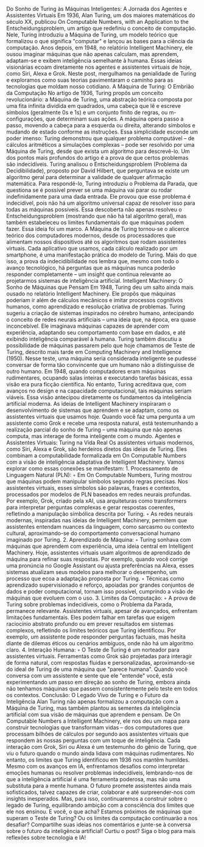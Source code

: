 Do Sonho de Turing às Máquinas Inteligentes: A Jornada dos Agentes e Assistentes Virtuais
Em 1936, Alan Turing, um dos maiores matemáticos do século XX, publicou On Computable Numbers, with an Application to the Entscheidungsproblem, um artigo que redefiniu o conceito de computação. Nele, Turing introduziu a Máquina de Turing, um modelo teórico que formalizou o que significa "computar" e lançou as bases para a ciência da computação. Anos depois, em 1948, no relatório Intelligent Machinery, ele ousou imaginar máquinas que não apenas calculam, mas aprendem, adaptam-se e exibem inteligência semelhante à humana. Essas ideias visionárias ecoam diretamente nos agentes e assistentes virtuais de hoje, como Siri, Alexa e Grok. Neste post, mergulhamos na genialidade de Turing e exploramos como suas teorias pavimentaram o caminho para as tecnologias que moldam nosso cotidiano.
A Máquina de Turing: O Embrião da Computação
No artigo de 1936, Turing propôs um conceito revolucionário: a Máquina de Turing, uma abstração teórica composta por uma fita infinita dividida em quadrados, uma cabeça que lê e escreve símbolos (geralmente 0s e 1s) e um conjunto finito de regras, ou m-configurações, que determinam suas ações. A máquina opera passo a passo, movendo a cabeça para a esquerda ou direita, alterando símbolos e mudando de estado conforme as instruções. Essa simplicidade esconde um poder imenso: Turing demonstrou que qualquer problema computável – de cálculos aritméticos a simulações complexas – pode ser resolvido por uma Máquina de Turing, desde que exista um algoritmo para descrevê-lo.
Um dos pontos mais profundos do artigo é a prova de que certos problemas são indecidíveis. Turing analisou o Entscheidungsproblem (Problema da Decidibilidade), proposto por David Hilbert, que perguntava se existe um algoritmo geral para determinar a validade de qualquer afirmação matemática. Para respondê-lo, Turing introduziu o Problema da Parada, que questiona se é possível prever se uma máquina vai parar ou rodar indefinidamente para uma dada entrada. Ele provou que esse problema é indecidível, pois não há um algoritmo universal capaz de resolver isso para todas as máquinas possíveis. Essa descoberta não apenas resolveu o Entscheidungsproblem (mostrando que não há tal algoritmo geral), mas também estabeleceu os limites fundamentais do que máquinas podem fazer.
Essa ideia foi um marco. A Máquina de Turing tornou-se o alicerce teórico dos computadores modernos, desde os processadores que alimentam nossos dispositivos até os algoritmos que rodam assistentes virtuais. Cada aplicativo que usamos, cada cálculo realizado por um smartphone, é uma manifestação prática do modelo de Turing. Mais do que isso, a prova da indecidibilidade nos lembra que, mesmo com todo o avanço tecnológico, há perguntas que as máquinas nunca poderão responder completamente – um insight que continua relevante ao projetarmos sistemas de inteligência artificial.
Intelligent Machinery: O Sonho de Máquinas que Pensam
Em 1948, Turing deu um salto ainda mais ousado no relatório Intelligent Machinery. Ele propôs que máquinas poderiam ir além de cálculos mecânicos e imitar processos cognitivos humanos, como aprendizado e resolução criativa de problemas. Turing sugeriu a criação de sistemas inspirados no cérebro humano, antecipando o conceito de redes neurais artificiais – uma ideia que, na época, era quase inconcebível. Ele imaginava máquinas capazes de aprender com experiência, adaptando seu comportamento com base em dados, e até exibindo inteligência comparável à humana.
Turing também discutiu a possibilidade de máquinas passarem pelo que hoje chamamos de Teste de Turing, descrito mais tarde em Computing Machinery and Intelligence (1950). Nesse teste, uma máquina seria considerada inteligente se pudesse conversar de forma tão convincente que um humano não a distinguisse de outro humano. Em 1948, quando computadores eram máquinas rudimentares, ocupando salas inteiras e executando tarefas básicas, essa visão era pura ficção científica. No entanto, Turing acreditava que, com avanços no design e na capacidade computacional, tais máquinas seriam viáveis.
Essa visão antecipou diretamente os fundamentos da inteligência artificial moderna. As ideias de Intelligent Machinery inspiraram o desenvolvimento de sistemas que aprendem e se adaptam, como os assistentes virtuais que usamos hoje. Quando você faz uma pergunta a um assistente como Grok e recebe uma resposta natural, está testemunhando a realização parcial do sonho de Turing – uma máquina que não apenas computa, mas interage de forma inteligente com o mundo.
Agentes e Assistentes Virtuais: Turing na Vida Real
Os assistentes virtuais modernos, como Siri, Alexa e Grok, são herdeiros diretos das ideias de Turing. Eles combinam a computabilidade formalizada em On Computable Numbers com a visão de inteligência adaptativa de Intelligent Machinery. Vamos explorar como essas conexões se manifestam:
    1. Processamento de Linguagem Natural (PLN):
        ◦ Em On Computable Numbers, Turing mostrou que máquinas podem manipular símbolos segundo regras precisas. Nos assistentes virtuais, esses símbolos são palavras, frases e contextos, processados por modelos de PLN baseados em redes neurais profundas. Por exemplo, Grok, criado pela xAI, usa arquiteturas como transformers para interpretar perguntas complexas e gerar respostas coerentes, refletindo a manipulação simbólica descrita por Turing. 
        ◦ As redes neurais modernas, inspiradas nas ideias de Intelligent Machinery, permitem que assistentes entendam nuances da linguagem, como sarcasmo ou contexto cultural, aproximando-se do comportamento conversacional humano imaginado por Turing. 
    2. Aprendizado de Máquina:
        ◦ Turing sonhava com máquinas que aprendem com experiência, uma ideia central em Intelligent Machinery. Hoje, assistentes virtuais usam algoritmos de aprendizado de máquina para refinar suas respostas. Por exemplo, quando você corrige uma pronúncia no Google Assistant ou ajusta preferências na Alexa, esses sistemas atualizam seus modelos para melhorar o desempenho, um processo que ecoa a adaptação proposta por Turing. 
        ◦ Técnicas como aprendizado supervisionado e reforço, apoiadas por grandes conjuntos de dados e poder computacional, tornam isso possível, cumprindo a visão de máquinas que evoluem com o uso. 
    3. Limites da Computação:
        ◦ A prova de Turing sobre problemas indecidíveis, como o Problema da Parada, permanece relevante. Assistentes virtuais, apesar de avançados, enfrentam limitações fundamentais. Eles podem falhar em tarefas que exigem raciocínio abstrato profundo ou em prever resultados em sistemas complexos, refletindo os limites teóricos que Turing identificou. Por exemplo, um assistente pode responder perguntas factuais, mas hesita diante de dilemas éticos ou cenários ambíguos, onde não há um algoritmo claro. 
    4. Interação Humana:
        ◦ O Teste de Turing é um norteador para assistentes virtuais. Ferramentas como Grok são projetadas para interagir de forma natural, com respostas fluidas e personalizadas, aproximando-se do ideal de Turing de uma máquina que "parece humana". Quando você conversa com um assistente e sente que ele "entende" você, está experimentando um passo em direção ao sonho de Turing, embora ainda não tenhamos máquinas que passem consistentemente pelo teste em todos os contextos. 
Conclusão: O Legado Vivo de Turing e o Futuro da Inteligência
Alan Turing não apenas formalizou a computação com a Máquina de Turing, mas também plantou as sementes da inteligência artificial com sua visão de máquinas que aprendem e pensam. De On Computable Numbers a Intelligent Machinery, ele nos deu um mapa para construir tecnologias que transformam vidas – dos computadores que processam bilhões de cálculos por segundo aos assistentes virtuais que respondem às nossas perguntas com um toque de inteligência. Cada interação com Grok, Siri ou Alexa é um testemunho do gênio de Turing, que viu o futuro quando o mundo ainda lidava com máquinas rudimentares.
No entanto, os limites que Turing identificou em 1936 nos mantêm humildes. Mesmo com os avanços em IA, enfrentamos desafios como interpretar emoções humanas ou resolver problemas indecidíveis, lembrando-nos de que a inteligência artificial é uma ferramenta poderosa, mas não uma substituta para a mente humana. O futuro promete assistentes ainda mais sofisticados, talvez capazes de criar, colaborar e até surpreender-nos com insights inesperados. Mas, para isso, continuaremos a construir sobre o legado de Turing, equilibrando ambição com a consciência dos limites que ele nos ensinou.
E você, o que acha? Estamos próximos de máquinas que superam o Teste de Turing? Ou os limites da computação continuarão a nos desafiar? Compartilhe suas ideias nos comentários e junte-se à conversa sobre o futuro da inteligência artificial!
Curtiu o post? Siga o blog para mais reflexões sobre tecnologia e IA!
